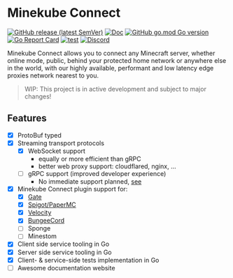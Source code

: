 # Minekube Connect

[![GitHub release (latest SemVer)](https://img.shields.io/github/v/release/minekube/connect?sort=semver)](https://github.com/minekube/connect/releases)
[![Doc](https://img.shields.io/badge/go.dev-reference-007d9c?logo=go)](https://pkg.go.dev/go.minekube.com/connect)
[![GitHub go.mod Go version](https://img.shields.io/github/go-mod/go-version/minekube/connect?logo=go)](https://golang.org/doc/devel/release.html)
[![Go Report Card](https://goreportcard.com/badge/go.minekube.com/connect)](https://goreportcard.com/report/go.minekube.com/connect)
[![test](https://github.com/minekube/connect/workflows/test/badge.svg)](https://github.com/minekube/connect/actions?query=workflow%3Atest)
[![Discord](https://img.shields.io/discord/633708750032863232?logo=discord)](https://discord.gg/6vMDqWE)

Minekube Connect allows you to connect any Minecraft server,
whether online mode, public, behind your protected home network or anywhere else in the world,
with our highly available, performant and low latency edge proxies network nearest to you.

> WIP: This project is in active development and subject to major changes!

## Features

- [x] ProtoBuf typed
- [x] Streaming transport protocols
  - [x] WebSocket support
    - equally or more efficient than gRPC
    - better web proxy support: cloudflared, nginx, ...
  - [ ] gRPC support (improved developer experience)
    - No immediate support planned, [see](internal/grpc)
- [x] Minekube Connect plugin support for:
  - [x] [Gate](https://github.com/minekube/gate)
  - [x] [Spigot/PaperMC](https://github.com/minekube/connect-java)
  - [x] [Velocity](https://github.com/minekube/connect-java)
  - [x] [BungeeCord](https://github.com/minekube/connect-java)
  - [ ] Sponge
  - [ ] Minestom
- [x] Client side service tooling in Go
- [x] Server side service tooling in Go
- [x] Client- & service-side tests implementation in Go
- [ ] Awesome documentation website
